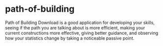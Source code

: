 # path-of-building
Path of Building Download is a good application for developing your skills, seeing if the path you are talking about is more efficient, making your current constructions more effective, giving better guidance, and observing how your statistics change by taking a noticeable passive point.
